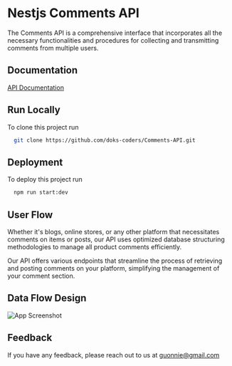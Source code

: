 # Nestjs Comments API

The Comments API is a comprehensive interface that incorporates all the necessary functionalities and procedures for collecting and transmitting comments from multiple users.
## Documentation

[API Documentation](https://github.com/doks-coders/Comments-API)


## Run Locally

To clone this project run

```bash
  git clone https://github.com/doks-coders/Comments-API.git
```


## Deployment

To deploy this project run

```bash
  npm run start:dev
```


## User Flow

Whether it's blogs, online stores, or any other platform that necessitates comments on items or posts, our API uses optimized database structuring methodologies to manage all product comments efficiently.

Our API offers various endpoints that streamline the process of retrieving and posting comments on your platform, simplifying the management of your comment section.

## Data Flow Design

![App Screenshot](https://firebasestorage.googleapis.com/v0/b/procurement-app-10bdf.appspot.com/o/Screenshot_20230425-194559~2.png?alt=media&token=8690a09b-5707-41b2-ab7e-d023339c8c02)


## Feedback

If you have any feedback, please reach out to us at guonnie@gmail.com

